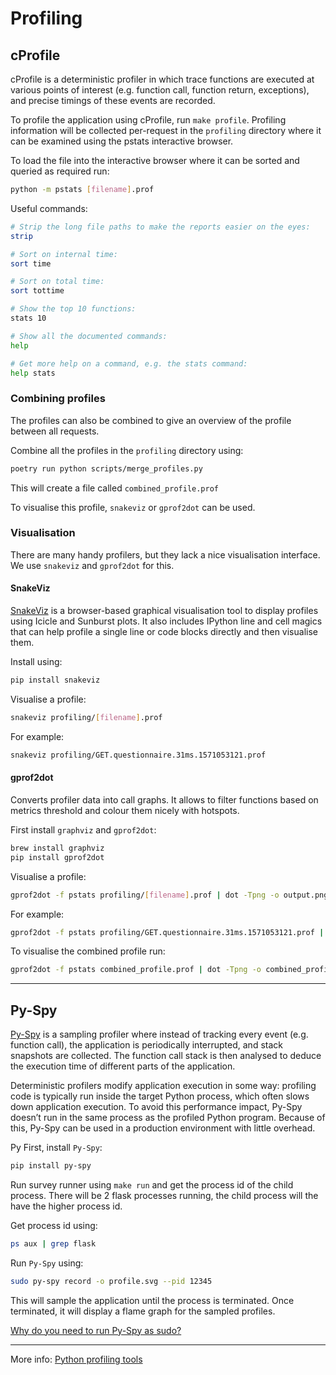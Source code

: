 # Profiling

## cProfile
cProfile is a deterministic profiler in which trace functions are executed at various points of interest (e.g. function call, function return, exceptions), and precise timings of these events are recorded.

To profile the application using cProfile, run `make profile`. 
Profiling information will be collected per-request in the `profiling` directory where it can be examined using the pstats interactive browser.

To load the file into the interactive browser where it can be sorted and queried as required run:
```bash
python -m pstats [filename].prof
```
Useful commands:
```bash
# Strip the long file paths to make the reports easier on the eyes:
strip

# Sort on internal time:
sort time

# Sort on total time:
sort tottime

# Show the top 10 functions:
stats 10

# Show all the documented commands:
help

# Get more help on a command, e.g. the stats command:
help stats
```

### Combining profiles

The profiles can also be combined to give an overview of the profile between all requests.

Combine all the profiles in the `profiling` directory using:
```bash
poetry run python scripts/merge_profiles.py
```
This will create a file called `combined_profile.prof`

To visualise this profile, `snakeviz` or `gprof2dot` can be used.


### Visualisation
There are many handy profilers, but they lack a nice visualisation interface. We use `snakeviz` and `gprof2dot` for this.

#### SnakeViz
[SnakeViz](https://jiffyclub.github.io/snakeviz/#snakeviz) is a browser-based graphical visualisation tool to display profiles using Icicle and Sunburst plots. 
It also includes IPython line and cell magics that can help profile a single line or code blocks directly and then visualise them. 

Install using:
```bash
pip install snakeviz
```
Visualise a profile:
```bash
snakeviz profiling/[filename].prof
```
For example:
```bash
snakeviz profiling/GET.questionnaire.31ms.1571053121.prof
```

#### gprof2dot
Converts profiler data into call graphs. It allows to filter functions based on metrics threshold and colour them nicely with hotspots.

First install `graphviz` and `gprof2dot`:
```bash
brew install graphviz
pip install gprof2dot
```
Visualise a profile:
```bash
gprof2dot -f pstats profiling/[filename].prof | dot -Tpng -o output.png
```
For example:
```bash
gprof2dot -f pstats profiling/GET.questionnaire.31ms.1571053121.prof | dot -Tpng -o profile.png
```
To visualise the combined profile run:
```bash
gprof2dot -f pstats combined_profile.prof | dot -Tpng -o combined_profile.png
```

---

## Py-Spy
[Py-Spy](https://github.com/benfred/py-spy) is a sampling profiler where instead of tracking every event (e.g. function call), the application is periodically interrupted, and stack snapshots are collected. 
The function call stack is then analysed to deduce the execution time of different parts of the application. 

Deterministic profilers modify application execution in some way: profiling code is typically run inside the target Python process, which often slows down application execution. 
To avoid this performance impact, Py-Spy doesn’t run in the same process as the profiled Python program. Because of this, Py-Spy can be used in a production environment with little overhead.

Py
First, install `Py-Spy`:
```bash
pip install py-spy
```

Run survey runner using `make run` and get the process id of the child process. There will be 2 flask processes running, the child process will the have the higher process id.

Get process id using:
```bash
ps aux | grep flask
```

Run `Py-Spy` using:
```bash
sudo py-spy record -o profile.svg --pid 12345
```
This will sample the application until the process is terminated. Once terminated, it will display a flame graph for the sampled profiles.

[Why do you need to run Py-Spy as sudo?](https://github.com/benfred/py-spy#when-do-you-need-to-run-as-sudo)

---

More info: [Python profiling tools](http://pramodkumbhar.com/2019/05/summary-of-python-profiling-tools-part-i/)
